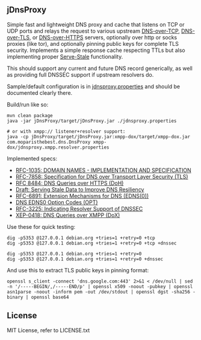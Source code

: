jDnsProxy
---------
Simple fast and lightweight DNS proxy and cache that listens on TCP or UDP ports and relays the request
to various upstream [DNS-over-TCP](https://tools.ietf.org/html/rfc1035), [DNS-over-TLS](https://tools.ietf.org/html/rfc7858),
or [DNS-over-HTTPS](https://tools.ietf.org/html/draft-hoffman-dns-over-https) servers, optionally over http or socks 
proxies (like tor), and optionally pinning public keys for complete TLS security.  Implements a simple 
response cache respecting TTLs but also implementing proper [Serve-Stale](https://tools.ietf.org/html/draft-ietf-dnsop-serve-stale) functionality.

This should support any current and future DNS record generically, as well as providing full DNSSEC support if upstream
resolvers do.

Sample/default configuration is in [jdnsproxy.properties](https://github.com/moparisthebest/jDnsProxy/blob/master/jdnsproxy.properties) and should be documented clearly there.

Build/run like so:
```
mvn clean package
java -jar jDnsProxy/target/jDnsProxy.jar ./jdnsproxy.properties

# or with xmpp:// listener+resolver support:
java -cp jDnsProxy/target/jDnsProxy.jar:xmpp-dox/target/xmpp-dox.jar com.moparisthebest.dns.DnsProxy xmpp-dox/jdnsproxy.xmpp.resolver.properties
```

Implemented specs:

  * [RFC-1035: DOMAIN NAMES - IMPLEMENTATION AND SPECIFICATION](https://tools.ietf.org/html/rfc1035)
  * [RFC-7858: Specification for DNS over Transport Layer Security (TLS)](https://tools.ietf.org/html/rfc7858)
  * [RFC 8484: DNS Queries over HTTPS (DoH)](http://tools.ietf.org/html/rfc8484)
  * [Draft: Serving Stale Data to Improve DNS Resiliency](https://tools.ietf.org/html/draft-ietf-dnsop-serve-stale)
  * [RFC-6891: Extension Mechanisms for DNS (EDNS(0))](https://tools.ietf.org/html/rfc6891)
  * [DNS EDNS0 Option Codes (OPT)](https://www.iana.org/assignments/dns-parameters/dns-parameters.xhtml#dns-parameters-11)
  * [RFC-3225: Indicating Resolver Support of DNSSEC](https://tools.ietf.org/html/rfc3225)
  * [XEP-0418: DNS Queries over XMPP (DoX)](https://xmpp.org/extensions/xep-0418.html)

Use these for quick testing:
```
dig -p5353 @127.0.0.1 debian.org +tries=1 +retry=0 +tcp
dig -p5353 @127.0.0.1 debian.org +tries=1 +retry=0 +tcp +dnssec

dig -p5353 @127.0.0.1 debian.org +tries=1 +retry=0
dig -p5353 @127.0.0.1 debian.org +tries=1 +retry=0 +dnssec
```

And use this to extract TLS public keys in pinning format:
```
openssl s_client -connect 'dns.google.com:443' 2>&1 < /dev/null | sed -n '/-----BEGIN/,/-----END/p' | openssl x509 -noout -pubkey | openssl asn1parse -noout -inform pem -out /dev/stdout | openssl dgst -sha256 -binary | openssl base64
```

License
-------
MIT License, refer to LICENSE.txt